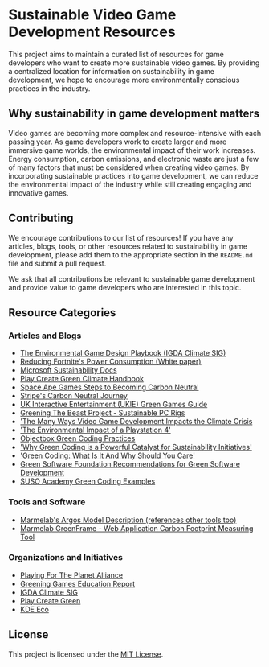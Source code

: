 # Sustainable Video Game Development Resources

This project aims to maintain a curated list of resources for game developers who want to create more sustainable video games. By providing a centralized location for information on sustainability in game development, we hope to encourage more environmentally conscious practices in the industry.

## Why sustainability in game development matters

Video games are becoming more complex and resource-intensive with each passing year. As game developers work to create larger and more immersive game worlds, the environmental impact of their work increases. Energy consumption, carbon emissions, and electronic waste are just a few of many factors that must be considered when creating video games. By incorporating sustainable practices into game development, we can reduce the environmental impact of the industry while still creating engaging and innovative games.

## Contributing

We encourage contributions to our list of resources! If you have any articles, blogs, tools, or other resources related to sustainability in game development, please add them to the appropriate section in the `README.md` file and submit a pull request. 

We ask that all contributions be relevant to sustainable game development and provide value to game developers who are interested in this topic.

## Resource Categories

### Articles and Blogs
- [The Environmental Game Design Playbook (IGDA Climate SIG)](https://igda-website.s3.us-east-2.amazonaws.com/wp-content/uploads/2022/04/06100719/EnvironmentalGameDesignPlaybook_Alpha_Release_Adj.pdf)
- [Reducing Fortnite's Power Consumption (White paper)](https://www.unrealengine.com/en-US/blog/white-paper-reducing-fortnite-s-power-consumption)
- [Microsoft Sustainability Docs](https://learn.microsoft.com/en-us/gaming/sustainability/sustainability-overview)
- [Play Create Green Climate Handbook](https://playcreategreen.org/reduce/)
- [Space Ape Games Steps to Becoming Carbon Neutral](https://spaceapegames.com/green)
- [Stripe's Carbon Neutral Journey](https://increment.com/energy-environment/stripes-carbon-neutral-journey/)
- [UK Interactive Entertainment (UKIE) Green Games Guide](https://ukie.org.uk/greengamesguide)
- [Greening The Beast Project - Sustainable PC Rigs](https://sites.google.com/site/greeningthebeast/market-survey?authuser=0)
- ['The Many Ways Video Game Development Impacts the Climate Crisis](https://www.theverge.com/2020/5/5/21243285/video-games-climate-crisis-impact-xbox-playstation-developers)
- ['The Environmental Impact of a Playstation 4'](https://www.theverge.com/2019/12/5/20985330/ps4-sony-playstation-environmental-impact-carbon-footprint-manufacturing-25-anniversary)
- [Objectbox Green Coding Practices](https://objectbox.io/green-coding/)
- ['Why Green Coding is a Powerful Catalyst for Sustainability Initiatives'](https://www.ibm.com/cloud/blog/green-coding)
- ['Green Coding: What Is It And Why Should You Care'](https://geekflare.com/green-coding/)
- [Green Software Foundation Recommendations for Green Software Development](https://greensoftware.foundation/articles/10-recommendations-for-green-software-development)
- [SUSO Academy Green Coding Examples](https://www.suso.academy/en/2023/03/13/green-coding-the-5-most-important-basics-for-sustainable-software-development-with-code-examples/)

### Tools and Software
- [Marmelab's Argos Model Description (references other tools too)](https://marmelab.com/blog/2020/11/26/argos-sustainable-development.html)
- [Marmelab GreenFrame - Web Application Carbon Footprint Measuring Tool](https://greenframe.io)

### Organizations and Initiatives
- [Playing For The Planet Alliance](https://www.playing4theplanet.org/)
- [Greening Games Education Report](http://greeningames.eu/greening-games-education-report/)
- [IGDA Climate SIG](https://www.igdaclimatesig.org)
- [Play Create Green](https://playcreategreen.org/)
- [KDE Eco](https://eco.kde.org)

## License
This project is licensed under the [MIT License](https://codeberg.org/kreateer/sustainable-games-toolkit/src/branch/main/LICENSE).